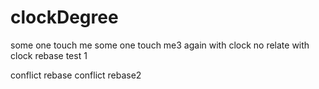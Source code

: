 # clockDegree
some one touch me
some one touch me3
again with clock
no relate with clock
rebase test 1

conflict rebase
conflict rebase2
